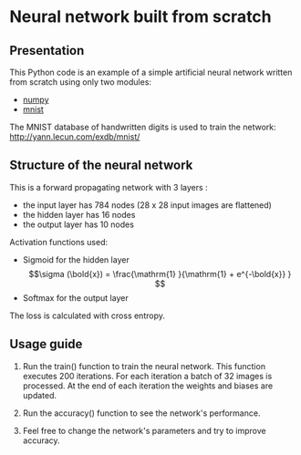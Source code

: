 # Neural network built from scratch


Presentation
--------

This Python code is an example of a simple artificial neural network
written from scratch using only two modules:
- [numpy](https://numpy.org/)
- [mnist](https://pypi.org/project/mnist/)

The MNIST database of handwritten digits is used to train the network: 
http://yann.lecun.com/exdb/mnist/


Structure of the neural network
--------

This is a forward propagating network with 3 layers :
- the input layer has 784 nodes (28 x 28 input images are flattened)
- the hidden layer has 16 nodes
- the output layer has 10 nodes

Activation functions used:
- Sigmoid for the hidden layer
$$\sigma (\bold{x}) =  \frac{\mathrm{1} }{\mathrm{1} + e^{-\bold{x}} }  $$ 
- Softmax for the output layer

The loss is calculated with cross entropy.


Usage guide
--------

1.  Run the train() function to train the neural network.
    This function executes 200 iterations.
    For each iteration a batch of 32 images is processed.
    At the end of each iteration the weights and biases are updated.
    
2.  Run the accuracy() function to see the network's performance.

3.  Feel free to change the network's parameters and try to improve accuracy.
